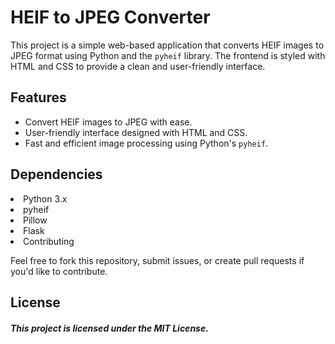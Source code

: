 # HEIF to JPEG Converter

This project is a simple web-based application that converts HEIF images to JPEG format using Python and the `pyheif` library. The frontend is styled with HTML and CSS to provide a clean and user-friendly interface.

## Features
- Convert HEIF images to JPEG with ease.
- User-friendly interface designed with HTML and CSS.
- Fast and efficient image processing using Python's `pyheif`.

<h2>Dependencies</h2>
<li>Python 3.x</li>
<li>pyheif</li>
<li>Pillow</li>
<li>Flask</li>
<li>Contributing</li>

Feel free to fork this repository, submit issues, or create pull requests if you'd like to contribute.

<h2>License</h2>
<h5>This project is licensed under the MIT License.</h5>


